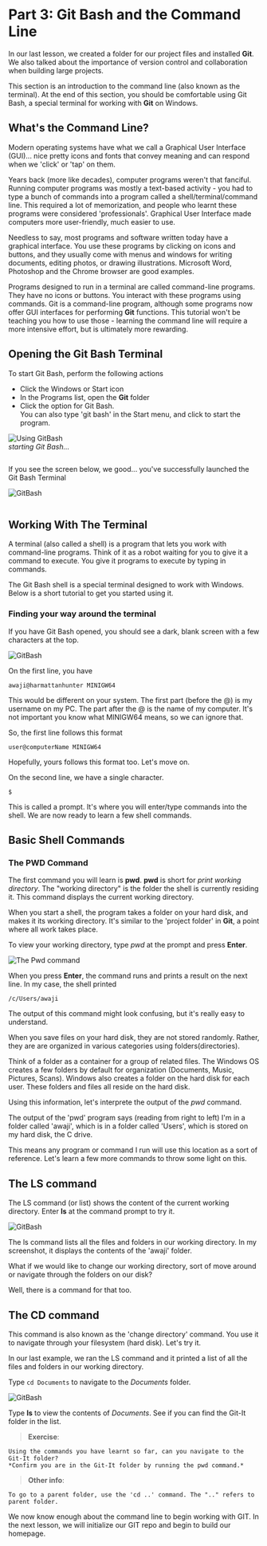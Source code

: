 # Part 3: Git Bash and the Command Line

In our last lesson, we created a folder for our project files and installed **Git**. We also talked about the importance of version control and collaboration when building large projects.

This section is an introduction to the command line (also known as the terminal). At the end of this section, you should be comfortable using Git Bash, a special terminal for working with **Git** on Windows.

## What's the Command Line?
Modern operating systems have what we call a Graphical User Interface (GUI)... nice pretty icons and fonts that convey meaning and can respond when we 'click' or 'tap' on them. 

Years back (more like decades), computer programs weren't that fanciful. Running computer programs was mostly a text-based activity - you had to type a bunch of commands into a program called a shell/terminal/command line. This required a lot of memorization, and people who learnt these programs were considered 'professionals'. Graphical User Interface made computers more user-friendly, much easier to use.

Needless to say, most programs and software written today have a graphical interface. You use these programs by clicking on icons and buttons, and they usually come with menus and windows for writing documents, editing photos, or drawing illustrations. Microsoft Word, Photoshop and the Chrome browser are good examples.

Programs designed to run in a terminal are called command-line programs. They have no icons or buttons. You interact with these programs using commands. Git is a command-line program, although some programs now offer GUI interfaces for performing **Git** functions. This tutorial won't be teaching you how to use those - learning the command line will require a more intensive effort, but is ultimately more rewarding.

## Opening the Git Bash Terminal
To start Git Bash, perform the following actions  
 - Click the Windows or Start icon
 - In the Programs list, open the **Git** folder
 - Click the option for Git Bash.  
You can also type 'git bash' in the Start menu, and click to start the program.  

![Using GitBash](./screenshots/11-GitBash.png)  
*starting Git Bash...*
<pre>
</pre>

If you see the screen below, we good...  you've successfully launched the Git Bash Terminal

![GitBash](./screenshots/12-GitBashPrompt.png)  
<pre>
</pre>


## Working With The Terminal
A terminal (also called a shell) is a program that lets you work with command-line programs. Think of it as a robot waiting for you to give it a command to execute. You give it programs to execute by typing in commands.

The Git Bash shell is a special terminal designed to work with Windows. Below is a short tutorial to get you started using it.

### Finding your way around the terminal
 If you have Git Bash opened, you should see a dark, blank screen with a few characters at the top.  

 
![GitBash](./screenshots/12-GitBashPrompt.png)  

On the first line, you have  

`awaji@harmattanhunter MINIGW64 `

This would be different on your system. The first part (before the @) is my username on my PC. The part after the @ is the name of my computer. It's not important you know what MINIGW64 means, so we can ignore that.

So, the first line follows this format  

`user@computerName MINIGW64`

Hopefully, yours follows this format too. Let's move on.

On the second line, we have a single character.  

` $ `

This is called a prompt. It's where you will enter/type commands into the shell. We are now ready to learn a few shell commands.



## Basic Shell Commands

### The PWD Command
The first command you will learn is **pwd**. **pwd** is short for *print working directory*. The "working directory" is the folder the shell is currently residing it. This command displays the current working directory.

When you start a shell, the program takes a folder on your hard disk, and makes it its working directory. It's similar to the 'project folder' in **Git**, a point where all work takes place. 

To view your working directory, type *pwd* at the prompt and press **Enter**.  

![The Pwd command](./screenshots/13-PWD.png)  

When you press **Enter**, the command runs and prints a result on the next line. In my case, the shell printed

` /c/Users/awaji `

The output of this command might look confusing, but it's really easy to understand. 

When you save files on your hard disk, they are not stored randomly. Rather, they are are organized in various categories using folders(directories).

Think of a folder as a container for a group of related files. The Windows OS creates a few folders by default for organization (Documents, Music, Pictures, Scans). Windows also creates a folder on the hard disk for each user. These folders and files all reside on the hard disk.

Using this information, let's interprete the output of the *pwd* command.

The output of the 'pwd' program says (reading from right to left) I'm in a folder called 'awaji', which is in a folder called 'Users', which is stored on my hard disk, the C drive.

This means any program or command I run will use this location as a sort of reference. Let's learn a few more commands to throw some light on this.

## The LS command
The LS command (or list) shows the content of the current working directory. Enter **ls** at the command prompt to try it.

![GitBash](./screenshots/14-List.png)  

The ls command lists all the files and folders in our working directory. In my screenshot, it displays the contents of the 'awaji' folder. 

What if we would like to change our working directory, sort of move around or navigate through the folders on our disk?

Well, there is a command for that too.  

## The CD command
This command is also known as the 'change directory' command. You use it to navigate through your filesystem (hard disk). Let's try it.

In our last example, we ran the LS command and it printed a list of all the files and folders in our working directory. 
 
Type ` cd Documents ` to navigate to the _Documents_ folder. 

![GitBash](./screenshots/15-Cd.png)  

Type **ls** to view the contents of _Documents_. See if you can find the Git-It folder in the list. 
> __Exercise__:  

    Using the commands you have learnt so far, can you navigate to the Git-It folder?
    *Confirm you are in the Git-It folder by running the pwd command.*

> __Other info__:  

    To go to a parent folder, use the 'cd ..' command. The ".." refers to parent folder.

We now know enough about the command line to begin working with GIT. In the next lesson, we will initialize our GIT repo and begin to build our homepage.

<!-- 


## the mkdir command (make directory)

## a brief on filepath

## further study on the command line

## Initializing our GIT repository

## the git init command

## working directory, repo, and index/staging area
## the git add command

## the git commit
    seeing others (ls) (command line and modifiers)
    looking around
    moving out
    moving up
    moving down

 -->
